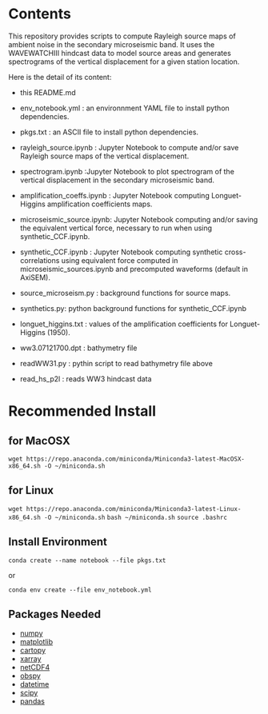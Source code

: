 # Contents
This repository provides scripts to compute Rayleigh source maps of ambient noise in the secondary microseismic band.
It uses the WAVEWATCHIII hindcast data to model source areas and generates spectrograms of the vertical displacement for a given station location.

Here is the detail of its content:
- this README.md 
- env_notebook.yml : an environnment YAML file to install python dependencies.
- pkgs.txt : an ASCII file to install python dependencies.

- rayleigh_source.ipynb : Jupyter Notebook to compute and/or save Rayleigh source maps of the vertical displacement.

- spectrogram.ipynb :Jupyter Notebook to plot spectrogram of the vertical displacement in the secondary microseismic band.

- amplification_coeffs.ipynb : Jupyter Notebook computing Longuet-Higgins amplification coefficients maps.

- microseismic_source.ipynb: Jupyter Notebook computing and/or saving the equivalent vertical force, necessary to run when using synthetic_CCF.ipynb.  
- synthetic_CCF.ipynb : Jupyter Notebook computing synthetic cross-correlations using equivalent force computed in microseismic_sources.ipynb and precomputed waveforms (default in AxiSEM).
- source_microseism.py : background functions for source maps.
- synthetics.py: python background functions for synthetic_CCF.ipynb

- longuet_higgins.txt : values of the amplification coefficients for Longuet-Higgins (1950).
- ww3.07121700.dpt : bathymetry file 
- readWW31.py : pythin script to read bathymetry file above
- read_hs_p2l : reads WW3 hindcast data

# Recommended Install

## for MacOSX
```wget https://repo.anaconda.com/miniconda/Miniconda3-latest-MacOSX-x86_64.sh -O ~/miniconda.sh```
## for Linux
```wget https://repo.anaconda.com/miniconda/Miniconda3-latest-Linux-x86_64.sh -O ~/miniconda.sh```
```bash ~/miniconda.sh```
```source .bashrc```

## Install Environment 

```conda create --name notebook --file pkgs.txt```

or

```conda env create --file env_notebook.yml```

## Packages Needed
- [numpy](https://numpy.org/doc/stable/)
- [matplotlib](https://matplotlib.org/stable/)
- [cartopy](https://scitools.org.uk/cartopy/docs/latest/index.html)
- [xarray](https://docs.xarray.dev/en/stable/)
- [netCDF4](https://unidata.github.io/netcdf4-python/)
- [obspy](https://docs.obspy.org/)
- [datetime](https://docs.python.org/3/library/datetime.html)
- [scipy](https://scipy.org/)
- [pandas](https://pandas.pydata.org/pandas-docs/version/2.1.4/index.html)
